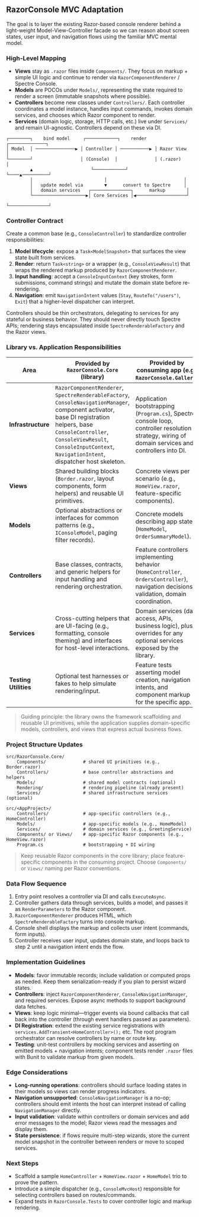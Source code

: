 ## RazorConsole MVC Adaptation

The goal is to layer the existing Razor-based console renderer behind a light-weight Model-View-Controller facade so we can reason about screen states, user input, and navigation flows using the familiar MVC mental model.

### High-Level Mapping

- **Views** stay as `.razor` files inside `Components/`. They focus on markup + simple UI logic and continue to render via `RazorComponentRenderer` / Spectre Console.
- **Models** are POCOs under `Models/`, representing the state required to render a screen (immutable snapshots where possible).
- **Controllers** become new classes under `Controllers/`. Each controller coordinates a model instance, handles input commands, invokes domain services, and chooses which Razor component to render.
- **Services** (domain logic, storage, HTTP calls, etc.) live under `Services/` and remain UI-agnostic. Controllers depend on these via DI.

```
┌────────┐    bind model     ┌────────────┐    render    ┌──────────────┐
│ Model  │ ───────────────▶ │ Controller │ ───────────▶ │ Razor View   │
└────────┘                  │ (Console)  │              │ (.razor)      │
		 ▲                      └────────────┘              └────▲──────────┘
		 │                           │                             │
		 │   update model via        ▼      convert to Spectre     │
		 │   domain services   ┌───────────────┐      markup        │
		 └────────────────────▶│ Core Services │◀───────────────────┘
														└───────────────┘
```

### Controller Contract

Create a common base (e.g., `ConsoleController`) to standardize controller responsibilities:

1. **Model lifecycle**: expose a `Task<ModelSnapshot>` that surfaces the view state built from services.
2. **Render**: return `Task<string>` or a wrapper (e.g., `ConsoleViewResult`) that wraps the rendered markup produced by `RazorComponentRenderer`.
3. **Input handling**: accept a `ConsoleInputContext` (key strokes, form submissions, command strings) and mutate the domain state before re-rendering.
4. **Navigation**: emit `NavigationIntent` values (`Stay`, `RouteTo("/users")`, `Exit`) that a higher-level dispatcher can interpret.

Controllers should be thin orchestrators, delegating to services for any stateful or business behavior. They should never directly touch Spectre APIs; rendering stays encapsulated inside `SpectreRenderableFactory` and the Razor views.

### Library vs. Application Responsibilities

| Area | Provided by `RazorConsole.Core` (library) | Provided by consuming app (e.g., `RazorConsole.Gallery`) |
| --- | --- | --- |
| **Infrastructure** | `RazorComponentRenderer`, `SpectreRenderableFactory`, `ConsoleNavigationManager`, component activator, base DI registration helpers, base `ConsoleController`, `ConsoleViewResult`, `ConsoleInputContext`, `NavigationIntent`, dispatcher host skeleton. | Application bootstrapping (`Program.cs`), Spectre console loop, controller resolution strategy, wiring of domain services and controllers into DI. |
| **Views** | Shared building blocks (`Border.razor`, layout components, form helpers) and reusable UI primitives. | Concrete views per scenario (e.g., `HomeView.razor`, feature-specific components). |
| **Models** | Optional abstractions or interfaces for common patterns (e.g., `IConsoleModel`, paging filter records). | Concrete models describing app state (`HomeModel`, `OrderSummaryModel`). |
| **Controllers** | Base classes, contracts, and generic helpers for input handling and rendering orchestration. | Feature controllers implementing behavior (`HomeController`, `OrdersController`), navigation decisions, validation, domain coordination. |
| **Services** | Cross-cutting helpers that are UI-facing (e.g., formatting, console theming) and interfaces for host-level interactions. | Domain services (data access, APIs, business logic), plus overrides for any optional services exposed by the library. |
| **Testing Utilities** | Optional test harnesses or fakes to help simulate rendering/input. | Feature tests asserting model creation, navigation intents, and component markup for the specific app. |

> Guiding principle: the library owns the framework scaffolding and reusable UI primitives, while the application supplies domain-specific models, controllers, and views that express actual business flows.

### Project Structure Updates

```
src/RazorConsole.Core/
	Components/              # shared UI primitives (e.g., Border.razor)
	Controllers/             # base controller abstractions and helpers
	Models/                  # shared model contracts (optional)
	Rendering/               # rendering pipeline (already present)
	Services/                # shared infrastructure services (optional)

src/<AppProject>/
	Controllers/             # app-specific controllers (e.g., HomeController)
	Models/                  # app-specific models (e.g., HomeModel)
	Services/                # domain services (e.g., GreetingService)
	Components/ or Views/    # app-specific Razor components (e.g., HomeView.razor)
	Program.cs               # bootstrapping + DI wiring
```

> Keep reusable Razor components in the core library; place feature-specific components in the consuming project. Choose `Components/` or `Views/` naming per Razor conventions.

### Data Flow Sequence

1. Entry point resolves a controller via DI and calls `ExecuteAsync`.
2. Controller gathers data through services, builds a model, and passes it as `RenderParameters` to the Razor component.
3. `RazorComponentRenderer` produces HTML, which `SpectreRenderableFactory` turns into console markup.
4. Console shell displays the markup and collects user intent (commands, form inputs).
5. Controller receives user input, updates domain state, and loops back to step 2 until a navigation intent ends the flow.

### Implementation Guidelines

- **Models**: favor immutable records; include validation or computed props as needed. Keep them serialization-ready if you plan to persist wizard states.
- **Controllers**: inject `RazorComponentRenderer`, `ConsoleNavigationManager`, and required services. Expose async methods to support background data fetches.
- **Views**: keep logic minimal—trigger events via bound callbacks that call back into the controller (through event handlers passed as parameters).
- **DI Registration**: extend the existing service registrations with `services.AddTransient<HomeController>();` etc. The root program orchestrator can resolve controllers by name or route key.
- **Testing**: unit-test controllers by mocking services and asserting on emitted models + navigation intents; component tests render `.razor` files with Bunit to validate markup from given models.

### Edge Considerations

- **Long-running operations**: controllers should surface loading states in their models so views can render progress indicators.
- **Navigation unsupported**: `ConsoleNavigationManager` is a no-op; controllers should emit intents the host can interpret instead of calling `NavigationManager` directly.
- **Input validation**: validate within controllers or domain services and add error messages to the model; Razor views read the messages and display them.
- **State persistence**: if flows require multi-step wizards, store the current model snapshot in the controller between renders or move to scoped services.

### Next Steps

- Scaffold a sample `HomeController` + `HomeView.razor` + `HomeModel` trio to prove the pattern.
- Introduce a simple dispatcher (e.g., `ConsoleMvcHost`) responsible for selecting controllers based on routes/commands.
- Expand tests in `RazorConsole.Tests` to cover controller logic and markup rendering.
